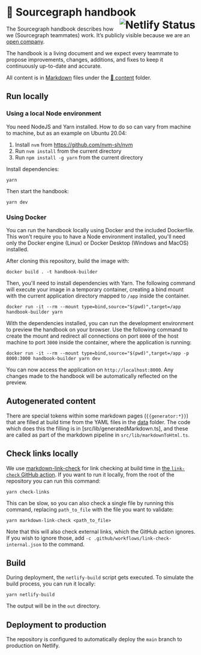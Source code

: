 # 📘 Sourcegraph handbook <a href="https://app.netlify.com/sites/sourcegraph-handbook/deploys"><img alt="Netlify Status" src="https://api.netlify.com/api/v1/badges/4c81a998-33b5-4357-a593-479e21bb10f3/deploy-status" align="right"></a>

The Sourcegraph handbook describes how we (Sourcegraph teammates) work. It’s publicly visible because we are an [open company](https://handbook.sourcegraph.com/company#open-company).

The handbook is a living document and we expect every teammate to propose improvements, changes, additions, and fixes to keep it continuously up-to-date and accurate.

All content is in [Markdown](https://www.markdownguide.org/getting-started/#what-is-markdown) files under the [📁 content](./content) folder.

## Run locally

### Using a local Node environment

You need NodeJS and Yarn installed. How to do so can vary from machine to machine, but as an example on Ubuntu 20.04:

1. Install `nvm` from https://github.com/nvm-sh/nvm
1. Run `nvm install` from the current directory
1. Run `npm install -g yarn` from the current directory

Install dependencies:

```shell
yarn
```

Then start the handbook:

```shell
yarn dev
```

### Using Docker

You can run the handbook locally using Docker and the included Dockerfile. This won't require you to have a Node environment installed, you'll need only the Docker engine (Linux) or Docker Desktop (Windows and MacOS) installed.

After cloning this repository, build the image with:

```shell
docker build . -t handbook-builder
```

Then, you'll need to install dependencies with Yarn. The following command will execute your image in a temporary container, creating a bind mount with the current application directory mapped to `/app` inside the container.

```shell
docker run -it --rm --mount type=bind,source="$(pwd)",target=/app handbook-builder yarn
```

With the dependencies installed, you can run the development environment to preview the handbook on your browser.
Use the following command to create the mount and redirect all connections on port `8000` of the host machine to port `3000` inside the container, where the application is running:

```shell
docker run -it --rm --mount type=bind,source="$(pwd)",target=/app -p 8000:3000 handbook-builder yarn dev
```

You can now access the application on `http://localhost:8000`. Any changes made to the handbook will be automatically reflected on the preview.

## Autogenerated content

There are special tokens within some markdown pages (`{{generator:*}}`) that are filled at build time from the YAML files in the [data](./data) folder. The code which does this the filling is in [src/lib/generatedMarkdown.ts], and these are called as part of the markdown pipeline in `src/lib/markdownToHtml.ts`.

## Check links locally

We use [markdown-link-check](https://github.com/tcort/markdown-link-check) for link checking at build time in [the `link-check` GitHub action](.github/workflows/link-check.yml). If you want to run it locally, from the root of the repository you can run this command:

```shell
yarn check-links
```

This can be slow, so you can also check a single file by running this command, replacing `path_to_file` with the file you want to validate:

```shell
yarn markdown-link-check <path_to_file>
```

Note that this will also check external links, which the GitHub action ignores. If you wish to ignore those, add `-c .github/workflows/link-check-internal.json` to the command.

## Build

During deployment, the `netlify-build` script gets executed. To simulate the build process, you can run it locally:

```shell
yarn netlify-build
```

The output will be in the `out` directory.

## Deployment to production

The repository is configured to automatically deploy the `main` branch to production on Netlify.
